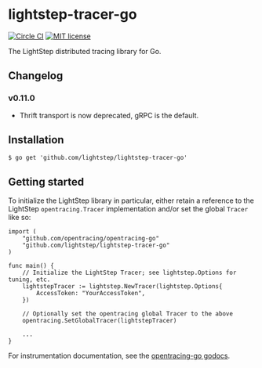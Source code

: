# lightstep-tracer-go

[![Circle CI](https://circleci.com/gh/lightstep/lightstep-tracer-go.svg?style=shield)](https://circleci.com/gh/lightstep/lightstep-tracer-go)
[![MIT license](http://img.shields.io/badge/license-MIT-blue.svg)](http://opensource.org/licenses/MIT)

The LightStep distributed tracing library for Go.

## Changelog
### v0.11.0 
* Thrift transport is now deprecated, gRPC is the default.

## Installation

```
$ go get 'github.com/lightstep/lightstep-tracer-go'
```

## Getting started

To initialize the LightStep library in particular, either retain a reference to
the LightStep `opentracing.Tracer` implementation and/or set the global
`Tracer` like so:

```
import (
    "github.com/opentracing/opentracing-go"
    "github.com/lightstep/lightstep-tracer-go"
)

func main() {
    // Initialize the LightStep Tracer; see lightstep.Options for tuning, etc.
    lightstepTracer := lightstep.NewTracer(lightstep.Options{
        AccessToken: "YourAccessToken",
    })

    // Optionally set the opentracing global Tracer to the above
    opentracing.SetGlobalTracer(lightstepTracer)

    ...
}
```

For instrumentation documentation, see the [opentracing-go
godocs](https://godoc.org/github.com/opentracing/opentracing-go).

